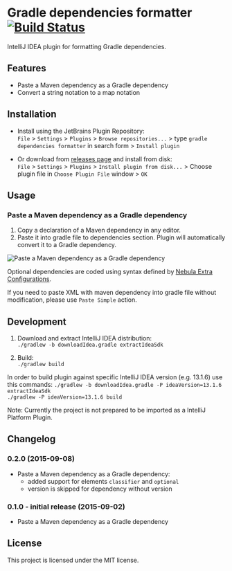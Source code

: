 # Gradle dependencies formatter [![Build Status](https://travis-ci.org/platan/idea-gradle-dependencies-formatter.svg?branch=master)](https://travis-ci.org/platan/idea-gradle-dependencies-formatter)
IntelliJ IDEA plugin for formatting Gradle dependencies. 

## Features

- Paste a Maven dependency as a Gradle dependency
- Convert a string notation to a map notation

## Installation

- Install using the JetBrains Plugin Repository:  
`File` > `Settings` > `Plugins` > `Browse repositories...` > type `gradle dependencies formatter` in search form > `Install plugin`

- Or download from [releases page](https://github.com/platan/idea-gradle-dependencies-formatter/releases) and install from disk:  
`File` > `Settings` > `Plugins` > `Install plugin from disk...` > Choose plugin file in `Choose Plugin File` window > `OK`

## Usage

### Paste a Maven dependency as a Gradle dependency

1. Copy a declaration of a Maven dependency in any editor.
2. Paste it into gradle file to dependencies section. Plugin will automatically convert it to a Gradle dependency.

![Paste a Maven dependency as a Gradle dependency](https://raw.githubusercontent.com/platan/idea-gradle-dependencies-formatter/master/readme/paste.gif)

Optional dependencies are coded using syntax defined by [Nebula Extra Configurations](https://github.com/nebula-plugins/gradle-extra-configurations-plugin/). 

If you need to paste XML with maven dependency into gradle file without modification, please use `Paste Simple` action.

## Development

1. Download and extract IntelliJ IDEA distribution:  
`./gradlew -b downloadIdea.gradle extractIdeaSdk`

1. Build:  
`./gradlew build`

In order to build plugin against specific IntelliJ IDEA version (e.g. 13.1.6) use this commands:
`./gradlew -b downloadIdea.gradle -P ideaVersion=13.1.6 extractIdeaSdk`  
`./gradlew -P ideaVersion=13.1.6 build`

Note: Currently the project is not prepared to be imported as a IntelliJ Platform Plugin.

## Changelog

### 0.2.0 (2015-09-08)
- Paste a Maven dependency as a Gradle dependency:
    - added support for elements `classifier` and `optional`
    - version is skipped for dependency without version

### 0.1.0 - initial release (2015-09-02)
- Paste a Maven dependency as a Gradle dependency

## License

This project is licensed under the MIT license.
